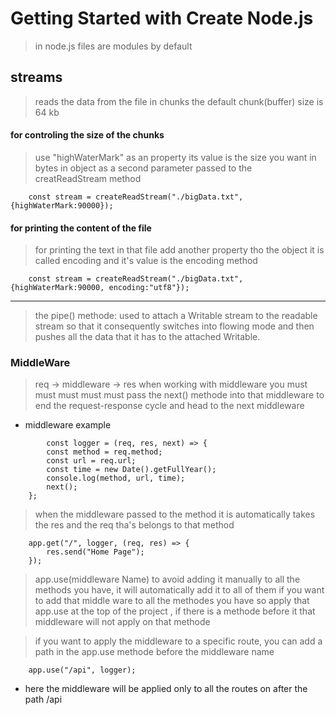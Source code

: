 # Getting Started with Create Node.js

> in node.js files are modules by default

## streams

> reads the data from the file in chunks
> the default chunk(buffer) size is 64 kb

#### for controling the size of the chunks

> use "highWaterMark" as an property its value is the size you want in bytes in object as a second parameter passed to the creatReadStream method

```
    const stream = createReadStream("./bigData.txt",{highWaterMark:90000});
```

#### for printing the content of the file

> for printing the text in that file add another property tho the object it is called encoding and it's value is the encoding method

```
    const stream = createReadStream("./bigData.txt",{highWaterMark:90000, encoding:"utf8"});
```

---

> the pipe() methode: used to attach a Writable stream to the readable stream so that it consequently switches into flowing mode and then pushes all the data that it has to the attached Writable.

### MiddleWare

> req -> middleware -> res
> when working with middleware you must must must must must pass the next() methode into that middleware to end the request-response cycle and head to the next middleware

- middleware example

```
        const logger = (req, res, next) => {
        const method = req.method;
        const url = req.url;
        const time = new Date().getFullYear();
        console.log(method, url, time);
        next();
    };
```

> when the middleware passed to the method it is automatically takes the res and the req tha's belongs to that method

```
    app.get("/", logger, (req, res) => {
        res.send("Home Page");
    });
```

> app.use(middleware Name) to avoid adding it manually to all the methods you have, it will automatically add it to all of them
> if you want to add that middle ware to all the methodes you have so apply that app.use at the top of the project , if there is a methode before it that middleware will not apply on that methode

> if you want to apply the middleware to a specific route, you can add a path in the app.use methode before the middleware name

```
    app.use("/api", logger);
```

- here the middleware will be applied only to all the routes on after the path /api

